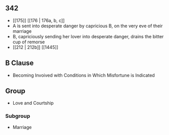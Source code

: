 ## 342
- [[175]] [[176 | 176a, b, c]] 
- A is sent into desperate danger by capricious B, on the very eve of their marriage
- B, capriciously sending her lover into desperate danger, drains the bitter cup of remorse
- [[212 | 212b]] [[1445]] 

## B Clause
- Becoming Invoived with Conditions in Which Misfortune is Indicated

## Group
- Love and Courtship

### Subgroup
- Marriage

